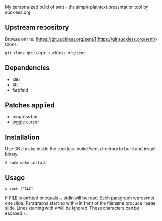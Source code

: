 My personalized build of sent - the simple plaintext presentation tool by suckless.org  

## Upstream repository
Browse online: [https://git.suckless.org/sent/](https://git.suckless.org/sent/)  
Clone:
```
git clone git://git.suckless.org/sent
```
## Dependencies
- Xlib
- Xft
- farbfeld

## Patches applied
- progress bar
- toggle cursor

## Installation
Use GNU make inside the suckless-builds/sent directory to build and install binary.
```
$ sudo make install
```
## Usage
```
$ sent [FILE]
```
If FILE is omitted or equals `-`, stdin will be read. Each paragraph represents one slide.
Paragraphs starting with `@` in front of the filename produce image slide.
Lines starting with `#` will be ignored. These characters can be escaped `\`.
